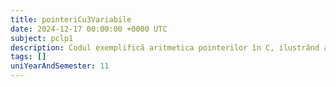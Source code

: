 ```yaml
---
title: pointeriCu3Variabile
date: 2024-12-17 00:00:00 +0000 UTC
subject: pclp1
description: Codul exemplifică aritmetica pointerilor în C, ilustrând accesarea și modificarea elementelor unui tablou (`*(a+i)`) și echivalența cu indexarea clasică (`a[i]`).
tags: []
uniYearAndSemester: 11
---
```


